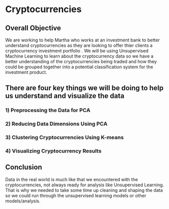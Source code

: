 # Cryptocurrencies

## Overall Objective
We are working to help Martha who works at an investment bank to better understand cryptocurrencies as they are looking to offer thier clients a cryptocurrency investment portfolio .  We will be using Unsupervised Machine Learning to learn about the cryptocurrency data so we have a better understanding of the cryptocurrencies being traded and how they could be grouped together into a potential classification system for the investment product.

## There are four key things we will be doing to help us understand and visualize the data

### 1) Preprocessing the Data for PCA

### 2) Reducing Data Dimensions Using PCA

### 3) Clustering Cryptocurrencies Using K-means

### 4) Visualizing Cryptocurrency Results

## Conclusion
Data in the real world is much like that we encountered with the cryptocurrencies, not always ready for analysis like Unsupervised Learning.  That is why we needed to take some time up cleaning and shaping the data so we could run through the unsupervised learning models or other models/analysis.
